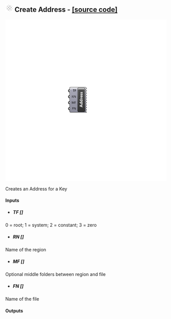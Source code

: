 ## ![](../../images/icons/Create_Address.png) Create Address - [[source code]](https://github.com/Eddy3D-Dev/Eddy3D/tree/dev/Create%20Address.cs)

![](../../images/components/Create_Address.png)

Creates an Address for a Key

#### Inputs
* ##### TF []
0 = root; 1 = system; 2 = constant; 3 = zero
* ##### RN []
Name of the region
* ##### MF []
Optional middle folders between region and file
* ##### FN []
Name of the file

#### Outputs